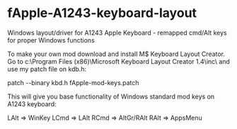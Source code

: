 # fApple-A1243-keyboard-layout
Windows layout/driver for A1243 Apple Keyboard - remapped cmd/Alt keys for proper Windows functions

To make your own mod download and install M$ Keyboard Layout Creator.
Go to c:\Program Files (x86)\Microsoft Keyboard Layout Creator 1.4\inc\ and use my patch file on kdb.h:

patch --binary kbd.h fApple-mod-keys.patch

This will give you base functionality of Windows standard mod keys on A1243 keyboard:

LAlt => WinKey
LCmd => LAlt
RCmd => AltGr/RAlt
RAlt => AppsMenu

